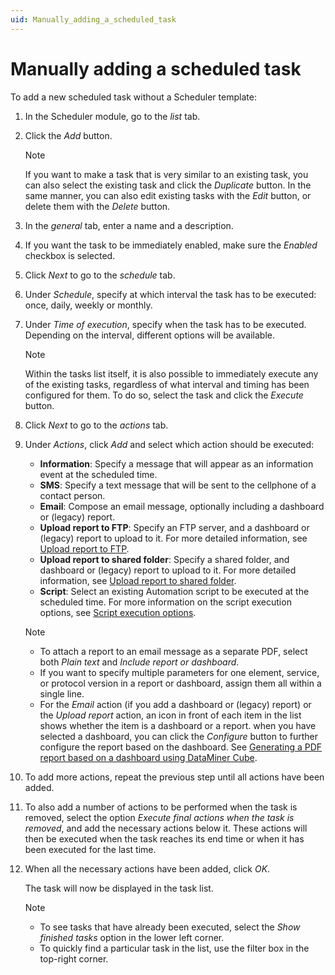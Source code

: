 ```yaml
---
uid: Manually_adding_a_scheduled_task
---
```


# Manually adding a scheduled task

To add a new scheduled task without a Scheduler template:

1. In the Scheduler module, go to the *list* tab.

1. Click the *Add* button.

   > [!NOTE]
   > If you want to make a task that is very similar to an existing task, you can also select the existing task and click the *Duplicate* button. In the same manner, you can also edit existing tasks with the *Edit* button, or delete them with the *Delete* button.

1. In the *general* tab, enter a name and a description.

1. If you want the task to be immediately enabled, make sure the *Enabled* checkbox is selected.

1. Click *Next* to go to the *schedule* tab.

1. Under *Schedule*, specify at which interval the task has to be executed: once, daily, weekly or monthly.

1. Under *Time of execution*, specify when the task has to be executed. Depending on the interval, different options will be available.

   > [!NOTE]
   > Within the tasks list itself, it is also possible to immediately execute any of the existing tasks, regardless of what interval and timing has been configured for them. To do so, select the task and click the *Execute* button.

1. Click *Next* to go to the *actions* tab.

1. Under *Actions*, click *Add* and select which action should be executed:

   - **Information**: Specify a message that will appear as an information event at the scheduled time.
   - **SMS**: Specify a text message that will be sent to the cellphone of a contact person.
   - **Email**: Compose an email message, optionally including a dashboard or (legacy) report.
   - **Upload report to FTP**: Specify an FTP server, and a dashboard or (legacy) report to upload to it. For more detailed information, see [Upload report to FTP](xref:Upload_report_to_FTP).
   - **Upload report to shared folder**: Specify a shared folder, and dashboard or (legacy) report to upload to it. For more detailed information, see [Upload report to shared folder](xref:Upload_report_to_shared_folder).
   - **Script**: Select an existing Automation script to be executed at the scheduled time. For more information on the script execution options, see [Script execution options](xref:Script_execution_options).

   > [!NOTE]
   >
   > - To attach a report to an email message as a separate PDF, select both *Plain text* and *Include report or dashboard*.
   > - If you want to specify multiple parameters for one element, service, or protocol version in a report or dashboard, assign them all within a single line.
   > - For the *Email* action (if you add a dashboard or (legacy) report) or the *Upload report* action, an icon in front of each item in the list shows whether the item is a dashboard or a report. when you have selected a dashboard, you can click the *Configure* button to further configure the report based on the dashboard. See [Generating a PDF report based on a dashboard using DataMiner Cube](xref:Generating_a_report_based_on_a_dashboard_Cube).

1. To add more actions, repeat the previous step until all actions have been added.

1. To also add a number of actions to be performed when the task is removed, select the option *Execute final actions when the task is removed*, and add the necessary actions below it. These actions will then be executed when the task reaches its end time or when it has been executed for the last time.

1. When all the necessary actions have been added, click *OK*.

   The task will now be displayed in the task list.

   > [!NOTE]
   >
   > - To see tasks that have already been executed, select the *Show finished tasks* option in the lower left corner.
   > - To quickly find a particular task in the list, use the filter box in the top-right corner.
